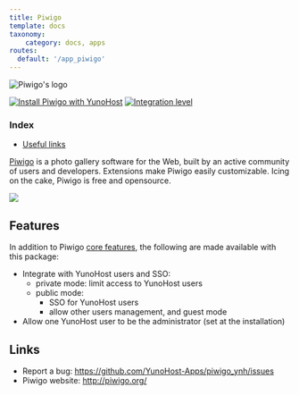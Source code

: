```yaml
---
title: Piwigo
template: docs
taxonomy:
    category: docs, apps
routes:
  default: '/app_piwigo'
---
```


![Piwigo's logo](image://piwigo.org.svg?width=80)

[![Install Piwigo with YunoHost](https://install-app.yunohost.org/install-with-yunohost.png)](https://install-app.yunohost.org/?app=piwigo) [![Integration level](https://dash.yunohost.org/integration/piwigo.svg)](https://dash.yunohost.org/appci/app/piwigo)

### Index

- [Useful links](#useful-links)

[Piwigo](http://piwigo.org) is a photo gallery software for the Web, built by an active community of users and developers.
Extensions make Piwigo easily customizable. Icing on the cake, Piwigo is free and opensource.

![](https://piwigo.org/screenshots/homepage/piwigo-batch-manager.png)

## Features

In addition to Piwigo [core features](http://piwigo.org/basics/features), the following are made available with
this package:

 * Integrate with YunoHost users and SSO:
   * private mode: limit access to YunoHost users
   * public mode:
     * SSO for YunoHost users
     * allow other users management, and guest mode
 * Allow one YunoHost user to be the administrator (set at the installation)

## Links

 * Report a bug: https://github.com/YunoHost-Apps/piwigo_ynh/issues
 * Piwigo website: http://piwigo.org/
